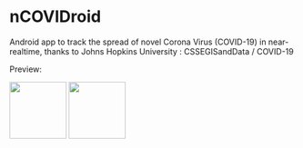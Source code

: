 # nCOVIDroid
Android app to track the spread of novel Corona Virus (COVID-19) in near-realtime, thanks to Johns Hopkins University : CSSEGISandData / COVID-19 

Preview: 
<p float="left">
  <img src="https://github.com/DineshNeupane/nCOVIDroid/blob/master/screenshots/screenshot_1.jpg" width="100" />
  <img src="https://github.com/DineshNeupane/nCOVIDroid/blob/master/screenshots/screenshot_2.jpg" width="100" /> 
</p>
